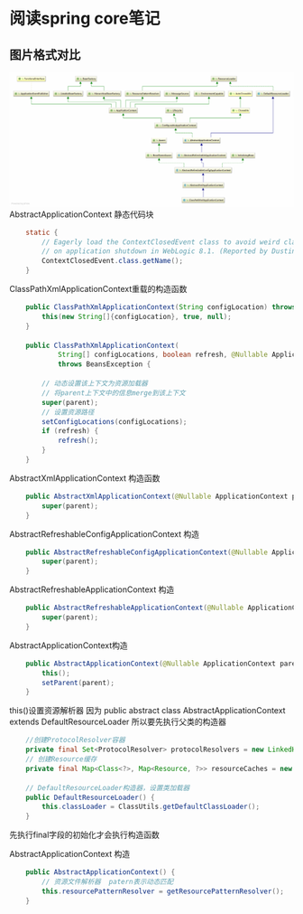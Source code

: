 
阅读spring core笔记
=
图片格式对比
-

![jpg](https://github.com/c159cc/spring_read/blob/master/images/ClassPathXmlApplicationContext.gif)
AbstractApplicationContext 静态代码块
```java
	static {
		// Eagerly load the ContextClosedEvent class to avoid weird classloader issues
		// on application shutdown in WebLogic 8.1. (Reported by Dustin Woods.)
		ContextClosedEvent.class.getName();
	}
```

ClassPathXmlApplicationContext重载的构造函数
```java
	public ClassPathXmlApplicationContext(String configLocation) throws BeansException {
		this(new String[]{configLocation}, true, null);
	}
	
	public ClassPathXmlApplicationContext(
			String[] configLocations, boolean refresh, @Nullable ApplicationContext parent)
			throws BeansException {

		// 动态设置该上下文为资源加载器
		// 将parent上下文中的信息merge到该上下文
		super(parent);
		// 设置资源路径
		setConfigLocations(configLocations);
		if (refresh) {
			refresh();
		}
	}
```

AbstractXmlApplicationContext 构造函数
```java
	public AbstractXmlApplicationContext(@Nullable ApplicationContext parent) {
		super(parent);
	}
```

AbstractRefreshableConfigApplicationContext 构造
```java
	public AbstractRefreshableConfigApplicationContext(@Nullable ApplicationContext parent) {
		super(parent);
	}
```

AbstractRefreshableApplicationContext 构造
```java
	public AbstractRefreshableApplicationContext(@Nullable ApplicationContext parent) {
		super(parent);
	}
```

AbstractApplicationContext构造
```java
	public AbstractApplicationContext(@Nullable ApplicationContext parent) {
		this();
		setParent(parent);
	}
```

this()设置资源解析器
因为 public abstract class AbstractApplicationContext extends DefaultResourceLoader 所以要先执行父类的构造器
```java	
	//创建ProtocolResolver容器
	private final Set<ProtocolResolver> protocolResolvers = new LinkedHashSet<>(4);
	// 创建Resource缓存
	private final Map<Class<?>, Map<Resource, ?>> resourceCaches = new ConcurrentHashMap<>(4);
	
	// DefaultResourceLoader构造器，设置类加载器
	public DefaultResourceLoader() {
		this.classLoader = ClassUtils.getDefaultClassLoader();
	}
```
先执行final字段的初始化才会执行构造函数

AbstractApplicationContext 构造
```java
	public AbstractApplicationContext() {
		// 资源文件解析器  patern表示动态匹配
		this.resourcePatternResolver = getResourcePatternResolver();
	}
```

